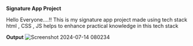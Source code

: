 **Signature App Project**

Hello Everyone....!! This is my signature app project made using tech stack html , CSS , JS helps to enhance practical knowledge in this tech stack

**Output**
![Screenshot 2024-07-14 080234](https://github.com/user-attachments/assets/b9dad206-4f71-4e00-96fd-f14f527b1b68)
